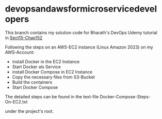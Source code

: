 # devopsandawsformicroservicedevelopers

This branch contains my solution code for Bharath's DevOps Udemy tutorial in [Sect15-Chap152](https://www.udemy.com/course/devops-tools-and-aws-for-java-microservice-developers/learn/lecture/19452792#overview)

Following the steps on an AWS-EC2 instance (Linux Amazon 2023) on my AWS-Account:

- install Docker in the EC2 Instance
- Start Docker als Service
- install Docker Compose in EC2 Instance
- Copy the necessary files from S3-Bucket
- Build the containers
- Start Docker Compose

The detailed steps can be found in the text-file Docker-Compose-Steps-On-EC2.txt

under the project's root.
